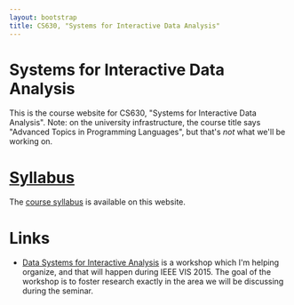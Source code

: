 ```yaml
---
layout: bootstrap
title: CS630, "Systems for Interactive Data Analysis"
---
```


# Systems for Interactive Data Analysis

This is the course website for CS630, "Systems for Interactive Data
Analysis". Note: on the university infrastructure, the course title
says "Advanced Topics in Programming Languages", but that's *not* what
we'll be working on.


# [Syllabus](syllabus.html)

The [course syllabus](syllabus.html) is available on this website.


# Links

* [Data Systems for Interactive Analysis](http://www.interactive-analysis.org) 
  is a workshop which I'm helping organize, and that will happen during
  IEEE VIS 2015. The goal of the workshop is to foster research exactly
  in the area we will be discussing during the seminar.


